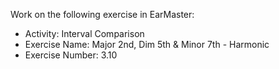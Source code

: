 Work on the following exercise in EarMaster:
- Activity: Interval Comparison
- Exercise Name: Major 2nd, Dim 5th & Minor 7th - Harmonic
- Exercise Number: 3.10
